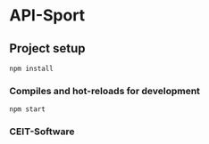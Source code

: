 # API-Sport

## Project setup
```
npm install
```

### Compiles and hot-reloads for development
```
npm start
```

### CEIT-Software
